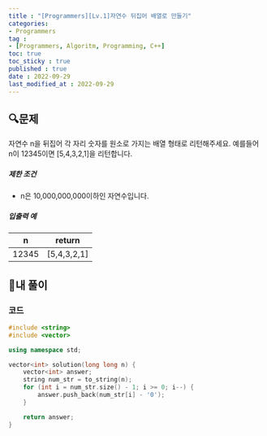 ```yaml
---
title : "[Programmers][Lv.1]자연수 뒤집어 배열로 만들기"
categories:
- Programmers
tag :
- [Programmers, Algoritm, Programming, C++]
toc: true
toc_sticky : true
published : true
date : 2022-09-29
last_modified_at : 2022-09-29
---
```


## 🔍문제

자연수 n을 뒤집어 각 자리 숫자를 원소로 가지는 배열 형태로 리턴해주세요. 예를들어 n이 12345이면 [5,4,3,2,1]을 리턴합니다.

##### 제한 조건

- n은 10,000,000,000이하인 자연수입니다.

##### 입출력 예

| n     | return      |
| ----- | ----------- |
| 12345 | [5,4,3,2,1] |



## 📝내 풀이

### 코드

```c++
#include <string>
#include <vector>

using namespace std;

vector<int> solution(long long n) {
    vector<int> answer;
    string num_str = to_string(n);
    for (int i = num_str.size() - 1; i >= 0; i--) {
        answer.push_back(num_str[i] - '0');
    }

    return answer;
}
```
